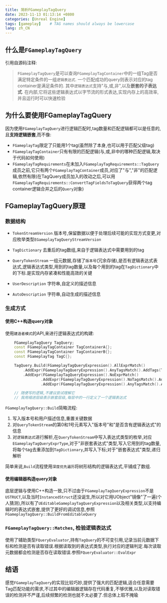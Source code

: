```yaml
---
title: 简析FGameplayTagQuery
date: 2023-11-13 01:13:14 +0800
categories: [Unreal Engine]
tags: [gameplay]    # TAG names should always be lowercase
lang: zh_CN
---
```


## 什么是`FGameplayTagQuery`

引用自源码注释:

> `FGameplayTagQuery`是可以查询`FGameplayTagContainer`中的一组Tag是否满足特定条件的一组`逻辑表达式`. 一个匹配成功的query则表示对应的tag container是满足条件的. 其中`逻辑表达式`支持"与,或,非",以及**嵌套的子表达式**. 在内部,它将这些逻辑表达式以字节流的形式表达,实现内存上的高效率,并且运行时可以快速检验

## 为什么要使用FGameplayTagQuery

因为使用`FGameplayTagQuery`进行逻辑匹配时,tag数量和匹配逻辑都可以是任意的,且**支持逻辑嵌套**,而不像:
- `FGameplayTag`限定了只能用1个tag(虽然除了本身,也可以用于匹配父级tag)
- `FGameplayTagContainer`只有有限的匹配逻辑(与,或,非中的哪种匹配逻辑,取决于代码如何使用)
- `FGameplayTagRequirements`在未加入`FGameplayTagRequirements::TagQuery`成员之前,它只有两个`FGameplayTagContainer`成员,对应了"与","非"的匹配逻辑,依然有限(在TagQuery成员加入的改动之后,可以用`FGameplayTagRequirements::ConvertTagFieldsToTagQuery`获得两个tag container逻辑合并之后的`Query`对象)

## FGameplayTagQuery原理

### 数据结构

- `TokenStreamVersion` 版本号,保留数据以便于处理后续可能的实现方式变更,对应枚举类型`EGameplayTagQueryStreamVersion`

- `TagDictionary` 去重后的tag数组,来自于逻辑表达式中需要用到的tag

- `QueryTokenStream` 一组元数据,存储了`版本号`(冗余存储),是否有逻辑表达式表达式,逻辑表达式类型,用到的tag数量,以及每个用到的tag在`TagDictionary`中的下标.是实现内存紧凑和性能高效的关键

- `UserDescription` 字符串,自定义的描述信息

- `AutoDescription` 字符串,自动生成的描述信息

### 生成方式

#### 使用C++构造query对象

使用`建造者模式`的API,来进行逻辑表达式的构建:
```C++
	FGameplayTagQuery TagQuery;
	const FGameplayTagContainer TagContainerA{};
	const FGameplayTagContainer TagContainerB{};
	const FGameplayTag TagC{};

	TagQuery.Build(FGameplayTagQueryExpression().AllExprMatch()
		.AddExpr(FGameplayTagQueryExpression().AnyTagsMatch().AddTags(TagContainerA))
		.AddExpr(FGameplayTagQueryExpression().NoExprMatch()
				.AddExpr(FGameplayTagQueryExpression().NoTagsMatch().AddTags(TagContainerB))
				.AddExpr(FGameplayTagQueryExpression().AnyTagsMatch().AddTag(TagC))), FString{TEXTVIEW("Test Logic")});

    // 随便写的逻辑,不建议尝试理解它
    // 我用缩进层级表示嵌套层级,每层中的一行定义了一个逻辑表达式
```

`FGameplayTagQuery::Build`简略流程:
1. 写入版本号和用户描述信息,重置关键数据
2. 对`QueryTokenStream`的第0和1号元素写入"版本号"和"是否含有逻辑表达式"的信息
3. 对`逻辑表达式`进行解析,在`QueryTokenStream`中写入表达式类型的枚举,对应`EGameplayTagQueryExprType`,对于"非嵌套表达式"类型,写入它用到的tag数量,将每个tag去重添加到`TagDictionary`,并写入下标;对于"嵌套表达式"类型,递归解析

简单来说,`Build`流程使用`深度优先遍历`将树形结构的逻辑表达式,平铺成了数组.

#### 使用编辑器构造query对象

底层逻辑与使用C++构造一致,只不过由于`FGameplayTagQueryExpression`不是`USTRUCT`,以及当时`InstancedStruct`还没诞生,所以对它用UObject"镜像"了一遍(个人猜测),所以有了`UEditableGameplayTagQueryExpression`以及相关类型,以支持编辑时的表达式嵌套,提供了更好的调试信息,参照`FGameplayTagQuery::BuildFromEditableQuery`

### `FGameplayTagQuery::Matches`, 检验逻辑表达式

使用了辅助类型`FQueryEvaluator`,持有`TagQuery`的不可变引用,记录当前元数据下标和检测是否有读取错误.根据读取到的表达式类型,执行对应的逻辑判定.每次读取元数据都会检测是否存在读取错误.参照`FQueryEvaluator::EvalExpr`

## 结语
感觉`FGameplayTagQuery`的实现比较巧妙,提供了强大的匹配逻辑,适合任意需要Tag匹配功能的需求,不过其中的编辑器逻辑存在代码重复,不够优雅,以及对读取错误的检测并不严谨,后续频繁的检测也就不太必要了.但总体上瑕不掩瑜